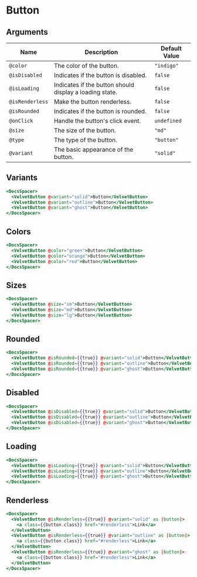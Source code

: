 # Button

## Arguments

| Name            | Description                                             | Default Value |
| --------------- | ------------------------------------------------------- | ------------- |
| `@color`        | The color of the button.                                | `"indigo"`    |
| `@isDisabled`   | Indicates if the button is disabled.                    | `false`       |
| `@isLoading`    | Indicates if the button should display a loading state. | `false`       |
| `@isRenderless` | Make the button renderless.                             | `false`       |
| `@isRounded`    | Indicates if the button is rounded.                     | `false`       |
| `@onClick`      | Handle the button's click event.                        | `undefined`   |
| `@size`         | The size of the button.                                 | `"md"`        |
| `@type`         | The type of the button.                                 | `"button"`    |
| `@variant`      | The basic appearance of the button.                     | `"solid"`     |

## Variants

```hbs preview-template
<DocsSpacer>
  <VelvetButton @variant="solid">Button</VelvetButton>
  <VelvetButton @variant="outline">Button</VelvetButton>
  <VelvetButton @variant="ghost">Button</VelvetButton>
</DocsSpacer>
```

## Colors

```hbs preview-template
<DocsSpacer>
  <VelvetButton @color="green">Button</VelvetButton>
  <VelvetButton @color="orange">Button</VelvetButton>
  <VelvetButton @color="red">Button</VelvetButton>
</DocsSpacer>
```

## Sizes

```hbs preview-template
<DocsSpacer>
  <VelvetButton @size="sm">Button</VelvetButton>
  <VelvetButton @size="md">Button</VelvetButton>
  <VelvetButton @size="lg">Button</VelvetButton>
</DocsSpacer>
```

## Rounded

```hbs preview-template
<DocsSpacer>
  <VelvetButton @isRounded={{true}} @variant="solid">Button</VelvetButton>
  <VelvetButton @isRounded={{true}} @variant="outline">Button</VelvetButton>
  <VelvetButton @isRounded={{true}} @variant="ghost">Button</VelvetButton>
</DocsSpacer>
```

## Disabled

```hbs preview-template
<DocsSpacer>
  <VelvetButton @isDisabled={{true}} @variant="solid">Button</VelvetButton>
  <VelvetButton @isDisabled={{true}} @variant="outline">Button</VelvetButton>
  <VelvetButton @isDisabled={{true}} @variant="ghost">Button</VelvetButton>
</DocsSpacer>
```

## Loading

```hbs preview-template
<DocsSpacer>
  <VelvetButton @isLoading={{true}} @variant="solid">Button</VelvetButton>
  <VelvetButton @isLoading={{true}} @variant="outline">Button</VelvetButton>
  <VelvetButton @isLoading={{true}} @variant="ghost">Button</VelvetButton>
</DocsSpacer>
```

## Renderless

```hbs preview-template
<DocsSpacer>
  <VelvetButton @isRenderless={{true}} @variant="solid" as |button|>
    <a class={{button.class}} href="#renderless">Link</a>
  </VelvetButton>
  <VelvetButton @isRenderless={{true}} @variant="outline" as |button|>
    <a class={{button.class}} href="#renderless">Link</a>
  </VelvetButton>
  <VelvetButton @isRenderless={{true}} @variant="ghost" as |button|>
    <a class={{button.class}} href="#renderless">Link</a>
  </VelvetButton>
</DocsSpacer>
```
